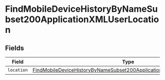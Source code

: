 # FindMobileDeviceHistoryByNameSubset200ApplicationXMLUserLocation


## Fields

| Field                                                                                                                                                                           | Type                                                                                                                                                                            | Required                                                                                                                                                                        | Description                                                                                                                                                                     |
| ------------------------------------------------------------------------------------------------------------------------------------------------------------------------------- | ------------------------------------------------------------------------------------------------------------------------------------------------------------------------------- | ------------------------------------------------------------------------------------------------------------------------------------------------------------------------------- | ------------------------------------------------------------------------------------------------------------------------------------------------------------------------------- |
| `location`                                                                                                                                                                      | [FindMobileDeviceHistoryByNameSubset200ApplicationXMLUserLocationLocation](../../models/operations/findmobiledevicehistorybynamesubset200applicationxmluserlocationlocation.md) | :heavy_minus_sign:                                                                                                                                                              | N/A                                                                                                                                                                             |